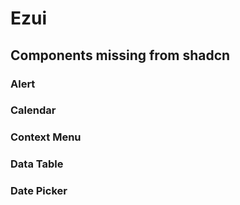 # Ezui

## Components missing from shadcn

### Alert

### Calendar

### Context Menu

### Data Table

### Date Picker
